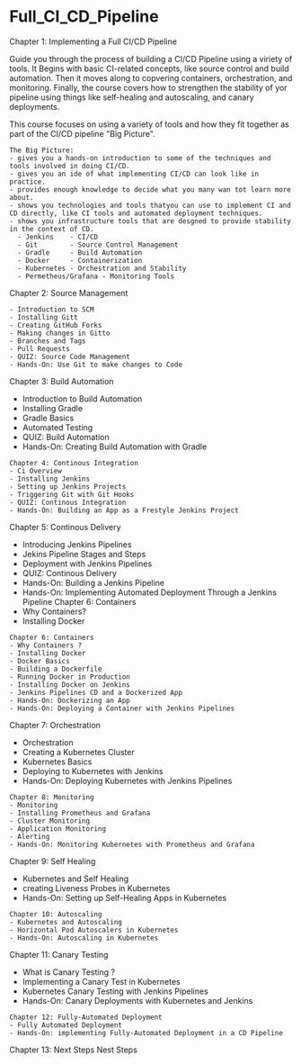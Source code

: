 # Full_CI_CD_Pipeline
Chapter 1: Implementing a Full CI/CD Pipeline

Guide you through the process of building a CI/CD Pipeline using a viriety of tools.  It Begins with basic CI-related concepts, like source control and build automation. Then it moves along to copvering containers,
orchestration, and monitoring.  Finally, the course covers how to strengthen the stability of yor pipeline
using things like self-healing and autoscaling, and canary deployments. 

This course focuses on using a variety of tools and how they fit together as part of the CI/CD pipeline "Big Picture".
```
The Big Picture: 
- gives you a hands-on introduction to some of the techniques and tools involved in doing CI/CD.
- gives you an ide of what implementing CI/CD can look like in practice.
- provides enough knowledge to decide what you many wan tot learn more about. 
- shows you technologies and tools thatyou can use to implement CI and CD directly, like CI tools and automated deployment techniques. 
- shows you infrastructure tools that are desgned to provide stability in the context of CD.
  - Jenkins    - CI/CD
  - Git        - Source Control Management
  - Gradle     - Build Automation
  - Docker     - Containerization
  - Kubernetes - Orchestration and Stability 
  - Permetheus/Grafana - Monitoring Tools
```
Chapter 2: Source Management 
```
- Introduction to SCM
- Installing Gitt
- Creating GitHub Forks
- Making changes in Gitto
- Branches and Tags
- Pull Requests
- QUIZ: Source Code Management 
- Hands-On: Use Git to make changes to Code
```
Chapter 3: Build Automation
- Introduction to Build Automation
- Installing Gradle 
- Gradle Basics
- Automated Testing 
- QUIZ: Build Automation
- Hands-On: Creating Build Automation with Gradle
```
Chapter 4: Continous Integration
- Ci Overview
- Installing Jenkins
- Setting up Jenkins Projects
- Triggering Git with Git Hooks
- QUIZ: Continous Integration
- Hands-On: Building an App as a Frestyle Jenkins Project
```
Chapter 5: Continous Delivery
- Introducing Jenkins Pipelines
- Jekins Pipeline Stages and Steps
- Deployment with Jenkins Pipelines
- QUIZ: Continous Delivery
- Hands-On: Building a Jenkins Pipeline
- Hands-On: Implementing Automated Deployment Through a Jenkins Pipeline
  Chapter 6: Containers
- Why Containers?
- Installing Docker
```
Chapter 6: Containers
- Why Containers ?
- Installing Docker
- Docker Basics
- Building a Dockerfile
- Running Docker in Production
- Installing Docker on Jenkins
- Jenkins Pipelines CD and a Dockerized App
- Hands-On: Dockerizing an App
- Hands-On: Deploying a Container with Jenkins Pipelines
```
Chapter 7: Orchestration
- Orchestration
- Creating a Kubernetes Cluster
- Kubernetes Basics
- Deploying to Kubernetes with Jenkins
- Hands-On: Deploying Kubernetes with Jenkins Pipelines
```
Chapter 8: Monitoring 
- Monitoring
- Installing Prometheus and Grafana
- Cluster Monitoring
- Application Monitoring
- Alerting
- Hands-On: Monitoring Kubernetes with Prometheus and Grafana
```
Chapter 9: Self Healing
- Kubernetes and Self Healing
- creating Liveness Probes in Kubernetes
- Hands-On: Setting up Self-Healing Apps in Kubernetes
```
Chapter 10: Autoscaling
- Kubernetes and Autoscaling 
- Horizontal Pod Autoscalers in Kubernetes
- Hands-On: Autoscaling in Kubernetes
```
Chapter 11: Canary Testing 
- What is Canary Testing ?
- Implementing a Canary Test in Kubernetes
- Kubernetes Canary Testing with Jenkins Pipelines 
- Hands-On: Canary Deployments with Kubernetes and Jenkins
```
Chapter 12: Fully-Automated Deployment 
- Fully Automated Deployment 
- Hands-On: implementing Fully-Automated Deployment in a CD Pipeline
```
Chapter 13: Next Steps
Nest Steps
```
```
